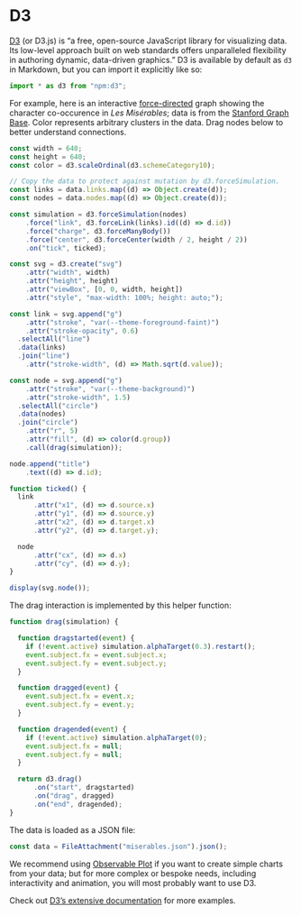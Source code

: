 # D3

[D3](https://d3js.org) (or D3.js) is “a free, open-source JavaScript library for visualizing data. Its low-level approach built on web standards offers unparalleled flexibility in authoring dynamic, data-driven graphics.” D3 is available by default as `d3` in Markdown, but you can import it explicitly like so:

```js echo
import * as d3 from "npm:d3";
```

For example, here is an interactive [force-directed](https://github.com/d3/d3-force) graph showing the character co-occurence in _Les Misérables_; data is from the [Stanford Graph Base](https://www-cs-faculty.stanford.edu/~knuth/sgb.html). Color represents arbitrary clusters in the data. Drag nodes below to better understand connections.

```js echo
const width = 640;
const height = 640;
const color = d3.scaleOrdinal(d3.schemeCategory10);

// Copy the data to protect against mutation by d3.forceSimulation.
const links = data.links.map((d) => Object.create(d));
const nodes = data.nodes.map((d) => Object.create(d));

const simulation = d3.forceSimulation(nodes)
    .force("link", d3.forceLink(links).id((d) => d.id))
    .force("charge", d3.forceManyBody())
    .force("center", d3.forceCenter(width / 2, height / 2))
    .on("tick", ticked);

const svg = d3.create("svg")
    .attr("width", width)
    .attr("height", height)
    .attr("viewBox", [0, 0, width, height])
    .attr("style", "max-width: 100%; height: auto;");

const link = svg.append("g")
    .attr("stroke", "var(--theme-foreground-faint)")
    .attr("stroke-opacity", 0.6)
  .selectAll("line")
  .data(links)
  .join("line")
    .attr("stroke-width", (d) => Math.sqrt(d.value));

const node = svg.append("g")
    .attr("stroke", "var(--theme-background)")
    .attr("stroke-width", 1.5)
  .selectAll("circle")
  .data(nodes)
  .join("circle")
    .attr("r", 5)
    .attr("fill", (d) => color(d.group))
    .call(drag(simulation));

node.append("title")
    .text((d) => d.id);

function ticked() {
  link
      .attr("x1", (d) => d.source.x)
      .attr("y1", (d) => d.source.y)
      .attr("x2", (d) => d.target.x)
      .attr("y2", (d) => d.target.y);

  node
      .attr("cx", (d) => d.x)
      .attr("cy", (d) => d.y);
}

display(svg.node());
```

The drag interaction is implemented by this helper function:

```js echo
function drag(simulation) {

  function dragstarted(event) {
    if (!event.active) simulation.alphaTarget(0.3).restart();
    event.subject.fx = event.subject.x;
    event.subject.fy = event.subject.y;
  }

  function dragged(event) {
    event.subject.fx = event.x;
    event.subject.fy = event.y;
  }

  function dragended(event) {
    if (!event.active) simulation.alphaTarget(0);
    event.subject.fx = null;
    event.subject.fy = null;
  }

  return d3.drag()
      .on("start", dragstarted)
      .on("drag", dragged)
      .on("end", dragended);
}
```

The data is loaded as a JSON file:

```js echo
const data = FileAttachment("miserables.json").json();
```

We recommend using [Observable Plot](./plot) if you want to create simple charts from your data; but for more complex or bespoke needs, including interactivity and animation, you will most probably want to use D3.

Check out [D3’s extensive documentation](https://d3js.org/) for more examples.
